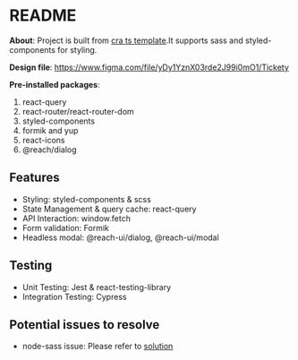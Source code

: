 # README

**About**: Project is built from [cra ts template](https://create-react-app.dev/docs/adding-typescript/#getting-started-with-typescript-and-react/).It supports sass and styled-components for styling.

**Design file**: https://www.figma.com/file/yDy1YznX03rde2J99i0mO1/Tickety

**Pre-installed packages**:

1. react-query
2. react-router/react-router-dom
3. styled-components
4. formik and yup
5. react-icons
6. @reach/dialog

## Features

- Styling: styled-components & scss
- State Management & query cache: react-query
- API Interaction: window.fetch
- Form validation: Formik
- Headless modal: @reach-ui/dialog, @reach-ui/modal

## Testing

- Unit Testing: Jest \& react-testing-library
- Integration Testing: Cypress

## Potential issues to resolve

- node-sass issue: Please refer to [solution](https://github.com/sass/node-sass/issues/1579)
